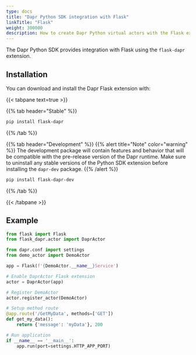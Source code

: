 ```yaml
---
type: docs
title: "Dapr Python SDK integration with Flask"
linkTitle: "Flask"
weight: 300000
description: How to create Dapr Python virtual actors with the Flask extension
---
```


The Dapr Python SDK provides integration with Flask using the `flask-dapr` extension.

## Installation

You can download and install the Dapr Flask extension with:

{{< tabpane text=true >}}

{{% tab header="Stable" %}}
```bash
pip install flask-dapr
```
{{% /tab %}}

{{% tab header="Development" %}}
{{% alert title="Note" color="warning" %}}
The development package will contain features and behavior that will be compatible with the pre-release version of the Dapr runtime. Make sure to uninstall any stable versions of the Python SDK extension before installing the `dapr-dev` package.
{{% /alert %}}

```bash
pip install flask-dapr-dev
```
{{% /tab %}}

{{< /tabpane >}}

## Example

```python
from flask import Flask
from flask_dapr.actor import DaprActor

from dapr.conf import settings
from demo_actor import DemoActor

app = Flask(f'{DemoActor.__name__}Service')

# Enable DaprActor Flask extension
actor = DaprActor(app)

# Register DemoActor
actor.register_actor(DemoActor)

# Setup method route
@app.route('/GetMyData', methods=['GET'])
def get_my_data():
    return {'message': 'myData'}, 200

# Run application
if __name__ == '__main__':
    app.run(port=settings.HTTP_APP_PORT)
```
